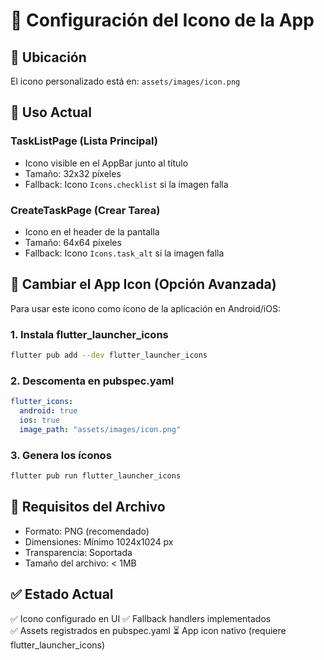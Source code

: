 # 🎨 Configuración del Icono de la App

## 📍 Ubicación
El icono personalizado está en: `assets/images/icon.png`

## 🎯 Uso Actual

### TaskListPage (Lista Principal)
- Icono visible en el AppBar junto al título
- Tamaño: 32x32 píxeles
- Fallback: Icono `Icons.checklist` si la imagen falla

### CreateTaskPage (Crear Tarea)
- Icono en el header de la pantalla
- Tamaño: 64x64 píxeles
- Fallback: Icono `Icons.task_alt` si la imagen falla

## 🚀 Cambiar el App Icon (Opción Avanzada)

Para usar este icono como ícono de la aplicación en Android/iOS:

### 1. Instala flutter_launcher_icons
```bash
flutter pub add --dev flutter_launcher_icons
```

### 2. Descomenta en pubspec.yaml
```yaml
flutter_icons:
  android: true
  ios: true
  image_path: "assets/images/icon.png"
```

### 3. Genera los íconos
```bash
flutter pub run flutter_launcher_icons
```

## 📝 Requisitos del Archivo
- Formato: PNG (recomendado)
- Dimensiones: Mínimo 1024x1024 px
- Transparencia: Soportada
- Tamaño del archivo: < 1MB

## ✅ Estado Actual
✅ Icono configurado en UI
✅ Fallback handlers implementados  
✅ Assets registrados en pubspec.yaml
⏳ App icon nativo (requiere flutter_launcher_icons)

